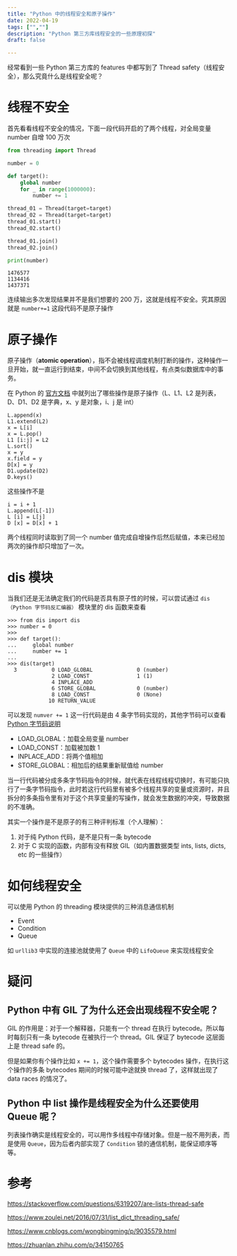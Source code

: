 ```yaml
---
title: "Python 中的线程安全和原子操作"
date: 2022-04-19
tags: ["",""]
description: "Python 第三方库线程安全的一些原理初探"
draft: false

---
```


经常看到一些 Python 第三方库的 features 中都写到了 Thread safety（线程安全），那么究竟什么是线程安全呢？

# 线程不安全

首先看看线程不安全的情况，下面一段代码开启的了两个线程，对全局变量 number 自增 100 万次

```python
from threading import Thread

number = 0

def target():
    global number
    for _ in range(1000000):
        number += 1

thread_01 = Thread(target=target)
thread_02 = Thread(target=target)
thread_01.start()
thread_02.start()

thread_01.join()
thread_02.join()

print(number)
```

```
1476577
1134416
1437371
```

连续输出多次发现结果并不是我们想要的 200 万，这就是线程不安全。究其原因就是 `number+=1` 这段代码不是原子操作

# 原子操作

原子操作（**atomic operation**），指不会被线程调度机制打断的操作，这种操作一旦开始，就一直运行到结束，中间不会切换到其他线程，有点类似数据库中的事务。

在 Python 的 [官方文档](https://docs.python.org/3/faq/library.html#what-kinds-of-global-value-mutation-are-thread-safe) 中就列出了哪些操作是原子操作（L、L1、L2 是列表，D、D1、D2 是字典，x、y 是对象，i、j 是 int）

```
L.append(x)
L1.extend(L2)
x = L[i]
x = L.pop()
L1 [i:j] = L2
L.sort()
x = y
x.field = y
D[x] = y
D1.update(D2)
D.keys()
```

这些操作不是

```
i = i + 1
L.append(L[-1])
L [i] = L[j]
D [x] = D[x] + 1
```

两个线程同时读取到了同一个 number 值完成自增操作后然后赋值，本来已经加两次的操作却只增加了一次。

# dis 模块

当我们还是无法确定我们的代码是否具有原子性的时候，可以尝试通过 `dis（Python 字节码反汇编器）` 模块里的 dis 函数来查看

```
>>> from dis import dis
>>> number = 0
>>>
>>> def target():
...     global number
...     number += 1
...
>>> dis(target)
  3           0 LOAD_GLOBAL              0 (number)
              2 LOAD_CONST               1 (1)
              4 INPLACE_ADD
              6 STORE_GLOBAL             0 (number)
              8 LOAD_CONST               0 (None)
             10 RETURN_VALUE
```

可以发现 `numver += 1` 这一行代码是由 4 条字节码实现的，其他字节码可以查看 [Python 字节码说明](https://docs.python.org/zh-cn/3/library/dis.html#python-bytecode-instructions)

- LOAD_GLOBAL：加载全局变量 number
- LOAD_CONST：加载被加数 1
- INPLACE_ADD：将两个值相加
- STORE_GLOBAL：相加后的结果重新赋值给 number

当一行代码被分成多条字节码指令的时候，就代表在线程线程切换时，有可能只执行了一条字节码指令，此时若这行代码里有被多个线程共享的变量或资源时，并且拆分的多条指令里有对于这个共享变量的写操作，就会发生数据的冲突，导致数据的不准确。

其实一个操作是不是原子的有三种评判标准（个人理解）：

1. 对于纯 Python 代码，是不是只有一条 bytecode
1. 对于 C 实现的函数，内部有没有释放 GIL（如内置数据类型 ints, lists, dicts, etc 的一些操作）

# 如何线程安全

可以使用 Python 的 threading 模块提供的三种消息通信机制

- Event
- Condition
- Queue

如 `urllib3` 中实现的连接池就使用了 `Queue` 中的 `LifoQueue` 来实现线程安全

# 疑问

## Python 中有 GIL 了为什么还会出现线程不安全呢？

GIL 的作用是：对于一个解释器，只能有一个 thread 在执行 bytecode。所以每时每刻只有一条 bytecode 在被执行一个 thread。GIL 保证了 bytecode 这层面上是 thread safe 的。

但是如果你有个操作比如 `x += 1`，这个操作需要多个 bytecodes 操作，在执行这个操作的多条 bytecodes 期间的时候可能中途就换 thread 了，这样就出现了 data races 的情况了。

## Python 中 list 操作是线程安全为什么还要使用 Queue 呢？

列表操作确实是线程安全的，可以用作多线程中存储对象。但是一般不用列表，而是使用 `Queue`，因为后者内部实现了 `Condition` 锁的通信机制，能保证顺序等等。

# 参考

https://stackoverflow.com/questions/6319207/are-lists-thread-safe

https://www.zoulei.net/2016/07/31/list_dict_threading_safe/

https://www.cnblogs.com/wongbingming/p/9035579.html

https://zhuanlan.zhihu.com/p/34150765
